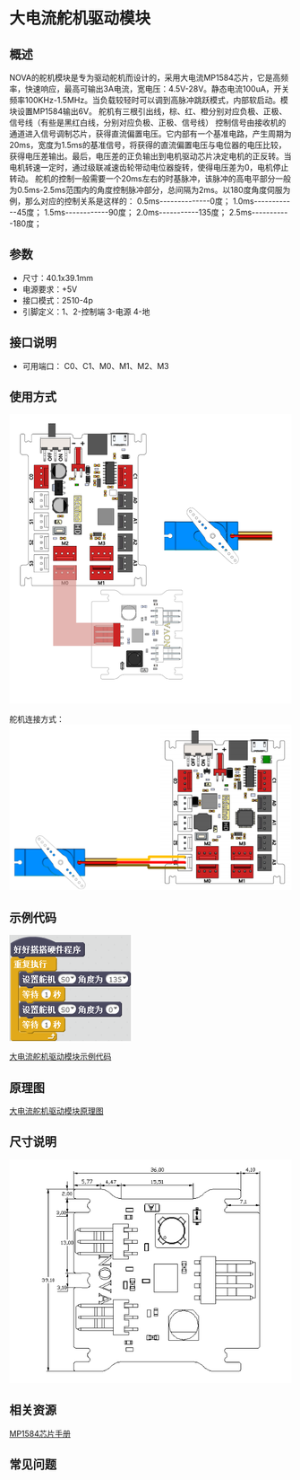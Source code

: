 # 大电流舵机驱动模块

## 概述

NOVA的舵机模块是专为驱动舵机而设计的，采用大电流MP1584芯片，它是高频率，快速响应，最高可输出3A电流，宽电压：4.5V-28V。静态电流100uA，开关频率100KHz-1.5MHz。当负载较轻时可以调到高脉冲跳跃模式，内部软启动。模块设置MP1584输出6V。 舵机有三根引出线，棕、红、橙分别对应负极、正极、信号线（有些是黑红白线，分别对应负极、正极、信号线） 控制信号由接收机的通道进入信号调制芯片，获得直流偏置电压。它内部有一个基准电路，产生周期为20ms，宽度为1.5ms的基准信号，将获得的直流偏置电压与电位器的电压比较，获得电压差输出。最后，电压差的正负输出到电机驱动芯片决定电机的正反转。当电机转速一定时，通过级联减速齿轮带动电位器旋转，使得电压差为0，电机停止转动。 舵机的控制一般需要一个20ms左右的时基脉冲，该脉冲的高电平部分一般为0.5ms-2.5ms范围内的角度控制脉冲部分，总间隔为2ms。以180度角度伺服为例，那么对应的控制关系是这样的： 0.5ms--------------0度； 1.0ms------------45度； 1.5ms------------90度； 2.0ms-----------135度； 2.5ms-----------180度；

## 参数

* 尺寸：40.1x39.1mm
* 电源要求：+5V
* 接口模式：2510-4p
* 引脚定义：1、2-控制端 3-电源 4-地

## 接口说明

* 可用端口： C0、C1、M0、M1、M2、M3

## 使用方式

![](../../.gitbook/assets/21.png)

舵机连接方式： ![](../../.gitbook/assets/138.png)

## 示例代码

![](../../.gitbook/assets/22.png)

[大电流舵机驱动模块示例代码](http://www.haohaodada.com/show.php?id=947545)

## 原理图

[大电流舵机驱动模块原理图](https://github.com/Haohaodada-official/haohaodada-docs/blob/master/原理图/大电流舵机驱动模块.pdf)

## 尺寸说明

![](../../.gitbook/assets/90.png)

## 相关资源

[MP1584芯片手册](https://github.com/Haohaodada-official/haohaodada-docs/blob/master/主要芯片说明书/舵机驱动-MP1584.PDF)

## 常见问题


